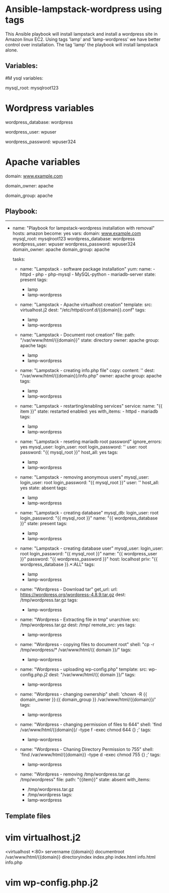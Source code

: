 # Ansible-lampstack-wordpress using tags
This Ansible playbook will install lampstack and install a wordpress site in Amazon linux EC2. Using tags 'lamp' and 'lamp-wordpress' we have better control over installation. The tag 'lamp' the playbook will install lampstack alone. 

Variables:
----------

#M ysql variables:

mysql_root: mysqlroot123

# Wordpress variables

wordpress_database: wordpress

wordpress_user: wpuser

wordpress_password: wpuser324

# Apache variables

domain: www.example.com

domain_owner: apache

domain_group: apache

Playbook:
---------

---
- name: "Playbook for lampstack-wordpress installation with removal"
  hosts: amazon
  become: yes
  vars:
    domain: www.example.com
    mysql_root: mysqlroot123
    wordpress_database: wordpress
    wordpress_user: wpuser
    wordpress_password: wpuser324
    domain_owner: apache
    domain_group: apache

  tasks:
    - name: "Lampstack - software package installation"
      yum:
        name:
          - httpd
          - php
          - php-mysql
          - MySQL-python
          - mariadb-server
        state: present
      tags:
        - lamp
        - lamp-wordpress

    - name: "Lampstack - Apache virtualhost creation"
      template:
        src: virtualhost.j2
        dest: "/etc/httpd/conf.d/{{domain}}.conf"
      tags:
        - lamp
        - lamp-wordpress

    - name: "Lampstack - Document root creation"
      file:
        path: "/var/www/html/{{domain}}"
        state: directory
        owner: apache
        group: apache
      tags:
        - lamp
        - lamp-wordpress

    - name: "Lampstack - creating info.php file"
      copy:
        content: '<?php phpinfo(); ?>'
        dest: "/var/www/html/{{domain}}/info.php"
        owner: apache
        group: apache
      tags:
        - lamp
        - lamp-wordpress

    - name: "Lampstack - restarting/enabling services"
      service:
        name: "{{ item }}"
        state: restarted
        enabled: yes
      with_items:
          - httpd
          - mariadb
      tags:
        - lamp
        - lamp-wordpress


    - name: "Lampstack - reseting mariadb root password"
      ignore_errors: yes
      mysql_user:
        login_user: root
        login_password: ''
        user: root
        password: "{{ mysql_root }}"
        host_all: yes
      tags:
        - lamp
        - lamp-wordpress

    - name: "Lampstack - removing anonymous users"
      mysql_user:
        login_user: root
        login_password: "{{ mysql_root }}"
        user: ''
        host_all: yes
        state: absent
      tags:
        - lamp
        - lamp-wordpress

    - name: "Lampstack - creating database"
      mysql_db:
        login_user: root
        login_password: "{{ mysql_root }}"
        name: "{{ wordpress_database }}"
        state: present
      tags:
        - lamp
        - lamp-wordpress

    - name: "Lampstack - creating database user"
      mysql_user:
        login_user: root
        login_password: "{{ mysql_root }}"
        name: "{{ wordpress_user }}"
        password: "{{ wordpress_password }}"
        host: localhost
        priv: "{{ wordpress_database }}.*:ALL"
      tags:
        - lamp
        - lamp-wordpress

    - name: "Wordpress - Download tar"
      get_url:
        url: https://wordpress.org/wordpress-4.8.9.tar.gz
        dest: /tmp/wordpress.tar.gz
      tags:
        - lamp-wordpress

    - name: "Wordpress - Extracting file in tmp"
      unarchive:
        src: /tmp/wordpress.tar.gz
        dest: /tmp/
        remote_src: yes
      tags:
        - lamp-wordpress

    - name: "Wordpress - copying files to document root"
      shell: "cp -r /tmp/wordpress/* /var/www/html/{{ domain }}/"
      tags:
        - lamp-wordpress

    - name: "Wordpress - uploading wp-config.php"
      template:
        src: wp-config.php.j2
        dest: "/var/www/html/{{ domain }}/"
      tags:
        - lamp-wordpress

    - name: "Wordpress - changing ownership"
      shell: 'chown -R {{ domain_owner }}:{{ domain_group }} /var/www/html/{{domain}}/'
      tags:
        - lamp-wordpress

    - name: "Wordpress - changing permission of files to 644"
      shell: 'find /var/www/html/{{domain}}/ -type f -exec chmod 644 {} \;'
      tags:
        - lamp-wordpress

    - name: "Wordpress - Chaning Directory Permission to 755"
      shell: 'find /var/www/html/{{domain}} -type d -exec chmod 755 {} \;'
      tags:
        - lamp-wordpress

    - name: "Wordpress - removing /tmp/wordpress.tar.gz /tmp/wordpress"
      file:
        path: "{{item}}"
        state: absent
      with_items:
        - /tmp/wordpress.tar.gz
        - /tmp/wordpress
      tags:
        - lamp-wordpress
        
 Template files
 --------------
 # vim virtualhost.j2
<virtualhost *:80>
  servername {{domain}}
  documentroot /var/www/html/{{domain}}
  directoryindex index.php index.html info.html info.php
</virtualhost>


# vim wp-config.php.j2

<?php

define( 'DB_NAME', '{{wordpress_database}}' );
define( 'DB_USER', '{{wordpress_user}}' );
define( 'DB_PASSWORD', '{{wordpress_password}}' );
define( 'DB_HOST', 'localhost' );
define( 'DB_CHARSET', 'utf8' );
define( 'DB_COLLATE', '' );

define( 'AUTH_KEY',         'put your unique phrase here' );
define( 'SECURE_AUTH_KEY',  'put your unique phrase here' );
define( 'LOGGED_IN_KEY',    'put your unique phrase here' );
define( 'NONCE_KEY',        'put your unique phrase here' );
define( 'AUTH_SALT',        'put your unique phrase here' );
define( 'SECURE_AUTH_SALT', 'put your unique phrase here' );
define( 'LOGGED_IN_SALT',   'put your unique phrase here' );
define( 'NONCE_SALT',       'put your unique phrase here' );

$table_prefix = 'wp_';

define( 'WP_DEBUG', false );
if ( ! defined( 'ABSPATH' ) ) {
	define( 'ABSPATH', dirname( __FILE__ ) . '/' );
}

require_once( ABSPATH . 'wp-settings.php' );

       
